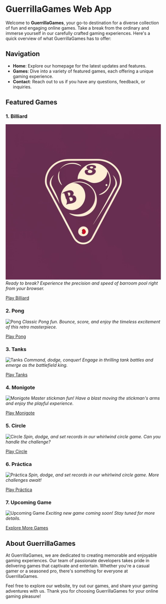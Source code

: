 # GuerrillaGames Web App

Welcome to **GuerrillaGames**, your go-to destination for a diverse collection of fun and engaging online games. Take a break from the ordinary and immerse yourself in our carefully crafted gaming experiences. Here's a quick overview of what GuerrillaGames has to offer:

## Navigation

- **Home**: Explore our homepage for the latest updates and features.
- **Games**: Dive into a variety of featured games, each offering a unique gaming experience.
- **Contact**: Reach out to us if you have any questions, feedback, or inquiries.

## Featured Games

### 1. Billiard
![Billiard](./index/media/billiardport.jpg)
*Ready to break? Experience the precision and speed of barroom pool right from your browser.*

[Play Billiard](./games/billar/html/billiard.html)

### 2. Pong
![Pong](./media/pongport.jpg)
*Classic Pong fun. Bounce, score, and enjoy the timeless excitement of this retro masterpiece.*

[Play Pong](./games/pong/pong.html)

### 3. Tanks
![Tanks](./media/tankport.jpg)
*Command, dodge, conquer! Engage in thrilling tank battles and emerge as the battlefield king.*

[Play Tanks](./games/tanque/tank.html)

### 4. Monigote
![Monigote](./media/sitckmanport.jpg)
*Master stickman fun! Have a blast moving the stickman's arms and enjoy the playful experience.*

[Play Monigote](./games/monigote/monigote.html)

### 5. Circle
![Circle](./media/circleport.jpg)
*Spin, dodge, and set records in our whirlwind circle game. Can you handle the challenge?*

[Play Circle](./games/circulo/circulo.html)

### 6. Práctica
![Práctica](./media/circleport.jpg)
*Spin, dodge, and set records in our whirlwind circle game. More challenges await!*

[Play Práctica](./games/faro/faroSeoane/faro.html)

### 7. Upcoming Game
![Upcoming Game](./media/circleport.jpg)
*Exciting new game coming soon! Stay tuned for more details.*

[Explore More Games](#)

## About GuerrillaGames

At GuerrillaGames, we are dedicated to creating memorable and enjoyable gaming experiences. Our team of passionate developers takes pride in delivering games that captivate and entertain. Whether you're a casual gamer or a seasoned pro, there's something for everyone at GuerrillaGames.

Feel free to explore our website, try out our games, and share your gaming adventures with us. Thank you for choosing GuerrillaGames for your online gaming pleasure!
